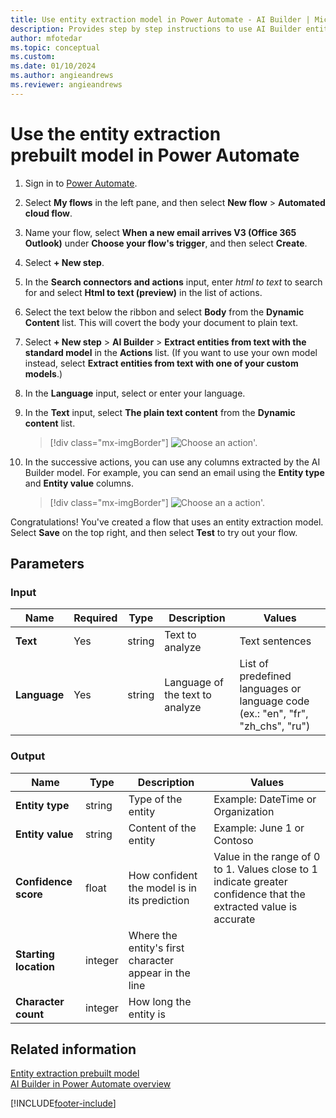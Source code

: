 ```yaml
---
title: Use entity extraction model in Power Automate - AI Builder | Microsoft Docs
description: Provides step by step instructions to use AI Builder entity extraction in Power Automate.
author: mfotedar
ms.topic: conceptual
ms.custom: 
ms.date: 01/10/2024
ms.author: angieandrews
ms.reviewer: angieandrews
---
```


# Use the entity extraction prebuilt model in Power Automate

1. Sign in to [Power Automate](https://flow.microsoft.com/).

1. Select **My flows** in the left pane, and then select **New flow** > **Automated cloud flow**.

1. Name your flow, select **When a new email arrives V3 (Office 365 Outlook)** under **Choose your flow's trigger**, and then select **Create**.

1.	Select **+ New step**.

1. In the **Search connectors and actions** input, enter *html to text* to search for and select **Html to text (preview)** in the list of actions.

1. Select the text below the ribbon and select **Body** from the **Dynamic Content** list. This will covert the body your document to plain text.

1. Select **+ New step** > **AI Builder** > **Extract entities from text with the standard model** in the **Actions** list. (If you want to use your own model instead, select **Extract entities from text with one of your custom models**.)

1. In the **Language** input, select or enter your language.

1. In the **Text** input, select **The plain text content** from the **Dynamic content** list.

   > [!div class="mx-imgBorder"]
   > ![Choose an action'.](media/flow-EE-prebuilt1.png "Specify Text")

1. In the successive actions, you can use any columns extracted by the AI Builder model. For example, you can send an email using the **Entity type** and **Entity value** columns.
   > [!div class="mx-imgBorder"]
   > ![Choose an a action'.](media/flow-eep-example.png "Send an email")

Congratulations! You've created a flow that uses an entity extraction model. Select **Save** on the top right, and then select **Test** to try out your flow.

## Parameters

### Input
|Name |Required |Type |Description |Values |
|---------|---------|---------|---------|---------|
|**Text** |Yes |string |Text to analyze|Text sentences |
|**Language** |Yes |string |Language of the text to analyze|List of predefined languages or language code (ex.: "en", "fr", "zh_chs", "ru") |

### Output

|Name |Type |Description |Values |
|---------|---------|---------|---------|
|**Entity type** |string |Type of the entity|Example: DateTime or Organization |
|**Entity value** |string |Content of the entity|Example: June 1 or Contoso |
|**Confidence score** |float |How confident the model is in its prediction|Value in the range of 0 to 1. Values close to 1 indicate greater confidence that the extracted value is accurate |
|**Starting location** |integer |Where the entity's first character appear in the line| |
|**Character count** |integer |How long the entity is| |

## Related information

[Entity extraction prebuilt model](prebuilt-entity-extraction.md)  
[AI Builder in Power Automate overview](use-in-flow-overview.md)


[!INCLUDE[footer-include](includes/footer-banner.md)]